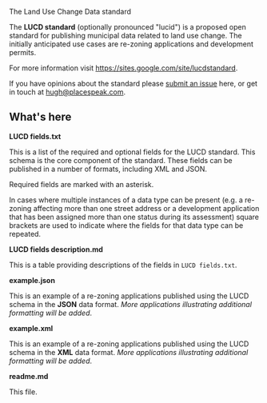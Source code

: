 The Land Use Change Data standard

The **LUCD standard** (optionally pronounced "lucid") is a proposed open standard for publishing municipal data related to land use change. The initially anticipated use cases are re-zoning applications and development permits.

For more information visit https://sites.google.com/site/lucdstandard.

If you have opinions about the standard please [submit an issue](https://github.com/PlaceSpeak/LUCD/issues) here, or get in touch at <hugh@placespeak.com>.

## What's here

**LUCD fields.txt**

This is a list of the required and optional fields for the LUCD standard. This schema is the core component of the standard. These fields can be published in a number of formats, including XML and JSON.

Required fields are marked with an asterisk. 

In cases where multiple instances of a data type can be present (e.g. a re-zoning affecting more than one street address or a development application that has been assigned more than one status during its assessment) square brackets are used to indicate where the fields for that data type can be repeated.

**LUCD fields description.md**

This is a table providing descriptions of the fields in `LUCD fields.txt`.

**example.json**

This is an example of a re-zoning applications published using the LUCD schema in the **JSON** data format. *More applications illustrating additional formatting will be added*.

**example.xml**

This is an example of a re-zoning applications published using the LUCD schema in the **XML** data format. *More applications illustrating additional formatting will be added*.

**readme.md**

This file.
